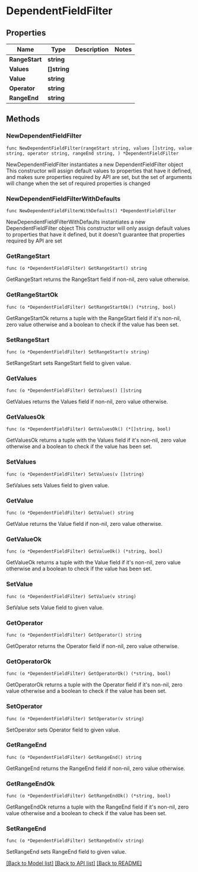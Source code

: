 # DependentFieldFilter

## Properties

Name | Type | Description | Notes
------------ | ------------- | ------------- | -------------
**RangeStart** | **string** |  | 
**Values** | **[]string** |  | 
**Value** | **string** |  | 
**Operator** | **string** |  | 
**RangeEnd** | **string** |  | 

## Methods

### NewDependentFieldFilter

`func NewDependentFieldFilter(rangeStart string, values []string, value string, operator string, rangeEnd string, ) *DependentFieldFilter`

NewDependentFieldFilter instantiates a new DependentFieldFilter object
This constructor will assign default values to properties that have it defined,
and makes sure properties required by API are set, but the set of arguments
will change when the set of required properties is changed

### NewDependentFieldFilterWithDefaults

`func NewDependentFieldFilterWithDefaults() *DependentFieldFilter`

NewDependentFieldFilterWithDefaults instantiates a new DependentFieldFilter object
This constructor will only assign default values to properties that have it defined,
but it doesn't guarantee that properties required by API are set

### GetRangeStart

`func (o *DependentFieldFilter) GetRangeStart() string`

GetRangeStart returns the RangeStart field if non-nil, zero value otherwise.

### GetRangeStartOk

`func (o *DependentFieldFilter) GetRangeStartOk() (*string, bool)`

GetRangeStartOk returns a tuple with the RangeStart field if it's non-nil, zero value otherwise
and a boolean to check if the value has been set.

### SetRangeStart

`func (o *DependentFieldFilter) SetRangeStart(v string)`

SetRangeStart sets RangeStart field to given value.


### GetValues

`func (o *DependentFieldFilter) GetValues() []string`

GetValues returns the Values field if non-nil, zero value otherwise.

### GetValuesOk

`func (o *DependentFieldFilter) GetValuesOk() (*[]string, bool)`

GetValuesOk returns a tuple with the Values field if it's non-nil, zero value otherwise
and a boolean to check if the value has been set.

### SetValues

`func (o *DependentFieldFilter) SetValues(v []string)`

SetValues sets Values field to given value.


### GetValue

`func (o *DependentFieldFilter) GetValue() string`

GetValue returns the Value field if non-nil, zero value otherwise.

### GetValueOk

`func (o *DependentFieldFilter) GetValueOk() (*string, bool)`

GetValueOk returns a tuple with the Value field if it's non-nil, zero value otherwise
and a boolean to check if the value has been set.

### SetValue

`func (o *DependentFieldFilter) SetValue(v string)`

SetValue sets Value field to given value.


### GetOperator

`func (o *DependentFieldFilter) GetOperator() string`

GetOperator returns the Operator field if non-nil, zero value otherwise.

### GetOperatorOk

`func (o *DependentFieldFilter) GetOperatorOk() (*string, bool)`

GetOperatorOk returns a tuple with the Operator field if it's non-nil, zero value otherwise
and a boolean to check if the value has been set.

### SetOperator

`func (o *DependentFieldFilter) SetOperator(v string)`

SetOperator sets Operator field to given value.


### GetRangeEnd

`func (o *DependentFieldFilter) GetRangeEnd() string`

GetRangeEnd returns the RangeEnd field if non-nil, zero value otherwise.

### GetRangeEndOk

`func (o *DependentFieldFilter) GetRangeEndOk() (*string, bool)`

GetRangeEndOk returns a tuple with the RangeEnd field if it's non-nil, zero value otherwise
and a boolean to check if the value has been set.

### SetRangeEnd

`func (o *DependentFieldFilter) SetRangeEnd(v string)`

SetRangeEnd sets RangeEnd field to given value.



[[Back to Model list]](../README.md#documentation-for-models) [[Back to API list]](../README.md#documentation-for-api-endpoints) [[Back to README]](../README.md)


